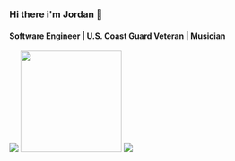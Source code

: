 ### Hi there i'm Jordan 👋

#### Software Engineer | U.S. Coast Guard Veteran | Musician


<img src='https://logos-world.net/wp-content/uploads/2021/02/JP-Morgan-Chase-Logo.png' />
<img src="https://cdn.shopify.com/s/files/1/2283/6815/collections/Code-Platoon-logo-color2.png?v=1574257183" width="180px" />
<img src="https://www.codewars.com/users/jsmith96/badges/small" />

